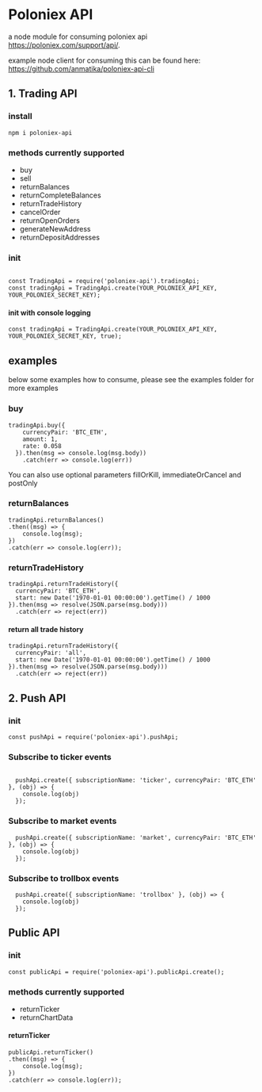 # Poloniex API

a node module for consuming poloniex api https://poloniex.com/support/api/.

example node client for consuming this can be found here:
https://github.com/anmatika/poloniex-api-cli

## 1. Trading API

### install
````
npm i poloniex-api

````

### methods currently supported
* buy
* sell
* returnBalances
* returnCompleteBalances
* returnTradeHistory
* cancelOrder
* returnOpenOrders
* generateNewAddress
* returnDepositAddresses


### init
````

const TradingApi = require('poloniex-api').tradingApi;
const tradingApi = TradingApi.create(YOUR_POLONIEX_API_KEY, YOUR_POLONIEX_SECRET_KEY);

````
#### init with console logging
````
const tradingApi = TradingApi.create(YOUR_POLONIEX_API_KEY, YOUR_POLONIEX_SECRET_KEY, true);
````

## examples

below some examples how to consume, please see the examples folder for more examples

### buy
````
tradingApi.buy({
    currencyPair: 'BTC_ETH',
    amount: 1,
    rate: 0.058
  }).then(msg => console.log(msg.body))
    .catch(err => console.log(err))
````
You can also use optional parameters fillOrKill, immediateOrCancel and postOnly 

### returnBalances
````
tradingApi.returnBalances()
.then((msg) => {
    console.log(msg);
})
.catch(err => console.log(err));
````

### returnTradeHistory
````
tradingApi.returnTradeHistory({
  currencyPair: 'BTC_ETH',
  start: new Date('1970-01-01 00:00:00').getTime() / 1000
}).then(msg => resolve(JSON.parse(msg.body)))
  .catch(err => reject(err))

````
#### return all trade history

````
tradingApi.returnTradeHistory({
  currencyPair: 'all',
  start: new Date('1970-01-01 00:00:00').getTime() / 1000
}).then(msg => resolve(JSON.parse(msg.body)))
  .catch(err => reject(err))
````

## 2. Push API
### init

````
const pushApi = require('poloniex-api').pushApi;
````

### Subscribe to ticker events
````

  pushApi.create({ subscriptionName: 'ticker', currencyPair: 'BTC_ETH' }, (obj) => {
    console.log(obj)
  });

````

### Subscribe to market events
````
  pushApi.create({ subscriptionName: 'market', currencyPair: 'BTC_ETH' }, (obj) => {
    console.log(obj)
  });

````

### Subscribe to trollbox events
````
  pushApi.create({ subscriptionName: 'trollbox' }, (obj) => {
    console.log(obj)
  });
````

## Public API
### init

````
const publicApi = require('poloniex-api').publicApi.create();

````
### methods currently supported
* returnTicker
* returnChartData

#### returnTicker
````
publicApi.returnTicker()
.then((msg) => {
    console.log(msg);
})
.catch(err => console.log(err));
````